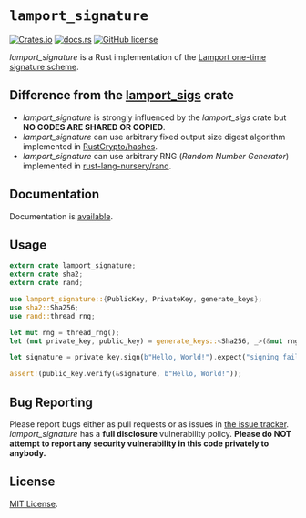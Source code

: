 # `lamport_signature`

[![Crates.io](https://img.shields.io/crates/v/lamport_signature.svg)](https://crates.io/crates/lamport_signature)
[![docs.rs](https://docs.rs/lamport_signature/badge.svg)](https://docs.rs/lamport_signature)
[![GitHub license](https://img.shields.io/github/license/moriturus/lamport_signature.svg)](https://github.com/moriturus/lamport_signature/blob/master/LICENSE)

*lamport_signature* is a Rust implementation of the [Lamport one-time signature scheme](https://en.wikipedia.org/wiki/Lamport_signature).

## Difference from the [lamport_sigs](https://github.com/SpinResearch/lamport_sigs.rs) crate

- *lamport_signature* is strongly influenced by the *lamport_sigs* crate but **NO CODES ARE SHARED OR COPIED**.
- *lamport_signature* can use arbitrary fixed output size digest algorithm implemented in [RustCrypto/hashes](https://github.com/RustCrypto/hashes).
- *lamport_signature* can use arbitrary RNG (*Random Number Generator*) implemented in [rust-lang-nursery/rand](https://github.com/rust-lang-nursery/rand).

## Documentation

Documentation is [available](https://docs.rs/lamport_signature).

## Usage

```rust
extern crate lamport_signature;
extern crate sha2;
extern crate rand;

use lamport_signature::{PublicKey, PrivateKey, generate_keys};
use sha2::Sha256;
use rand::thread_rng;

let mut rng = thread_rng();
let (mut private_key, public_key) = generate_keys::<Sha256, _>(&mut rng);

let signature = private_key.sign(b"Hello, World!").expect("signing failed");

assert!(public_key.verify(&signature, b"Hello, World!"));
```

## Bug Reporting

Please report bugs either as pull requests or as issues in [the issue
tracker](https://github.com/moriturus/lamport_signature). *lamport_signature* has a
**full disclosure** vulnerability policy. **Please do NOT attempt to report
any security vulnerability in this code privately to anybody.**

## License

[MIT License](LICENSE).